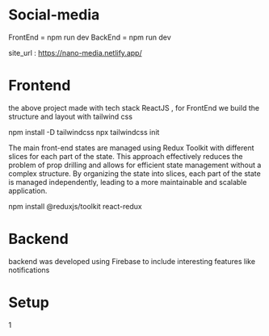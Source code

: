 # Social-media

FrontEnd = npm run dev
BackEnd = npm run dev


site_url : https://nano-media.netlify.app/

 # Frontend
the above project made with tech stack ReactJS , for FrontEnd  we build the structure and layout with tailwind css 

npm install -D tailwindcss
npx tailwindcss init

 The main front-end states are managed using Redux Toolkit with different slices for each part of the state. This approach effectively reduces the problem of prop drilling and allows for efficient state management without a complex structure. By organizing the state into slices, each part of the state is managed independently, leading to a more maintainable and scalable application.

npm install @reduxjs/toolkit react-redux

 # Backend
   
backend was developed using Firebase  to include interesting features like notifications 

# Setup

1
